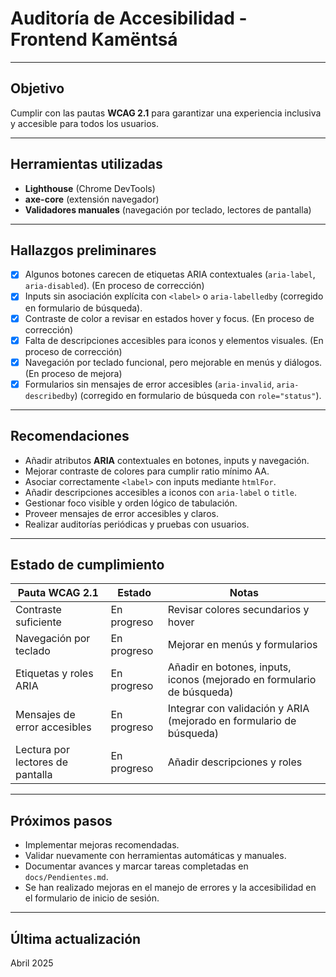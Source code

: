 # Auditoría de Accesibilidad - Frontend Kamëntsá

---

## Objetivo

Cumplir con las pautas **WCAG 2.1** para garantizar una experiencia inclusiva y accesible para todos los usuarios.

---

## Herramientas utilizadas

- **Lighthouse** (Chrome DevTools)
- **axe-core** (extensión navegador)
- **Validadores manuales** (navegación por teclado, lectores de pantalla)

---

## Hallazgos preliminares

- [x] Algunos botones carecen de etiquetas ARIA contextuales (`aria-label`, `aria-disabled`). (En proceso de corrección)
- [x] Inputs sin asociación explícita con `<label>` o `aria-labelledby` (corregido en formulario de búsqueda).
- [x] Contraste de color a revisar en estados hover y focus. (En proceso de corrección)
- [x] Falta de descripciones accesibles para iconos y elementos visuales. (En proceso de corrección)
- [x] Navegación por teclado funcional, pero mejorable en menús y diálogos. (En proceso de mejora)
- [x] Formularios sin mensajes de error accesibles (`aria-invalid`, `aria-describedby`) (corregido en formulario de búsqueda con `role="status"`).

---

## Recomendaciones

- Añadir atributos **ARIA** contextuales en botones, inputs y navegación.
- Mejorar contraste de colores para cumplir ratio mínimo AA.
- Asociar correctamente `<label>` con inputs mediante `htmlFor`.
- Añadir descripciones accesibles a iconos con `aria-label` o `title`.
- Gestionar foco visible y orden lógico de tabulación.
- Proveer mensajes de error accesibles y claros.
- Realizar auditorías periódicas y pruebas con usuarios.

---

## Estado de cumplimiento

| Pauta WCAG 2.1                     | Estado       | Notas                                     |
|-----------------------------------|--------------|-------------------------------------------|
| Contraste suficiente              | En progreso      | Revisar colores secundarios y hover       |
| Navegación por teclado            | En progreso      | Mejorar en menús y formularios            |
| Etiquetas y roles ARIA            | En progreso      | Añadir en botones, inputs, iconos (mejorado en formulario de búsqueda) |
| Mensajes de error accesibles      | En progreso      | Integrar con validación y ARIA (mejorado en formulario de búsqueda)    |
| Lectura por lectores de pantalla  | En progreso      | Añadir descripciones y roles              |

---

## Próximos pasos

- Implementar mejoras recomendadas.
- Validar nuevamente con herramientas automáticas y manuales.
- Documentar avances y marcar tareas completadas en `docs/Pendientes.md`.
- Se han realizado mejoras en el manejo de errores y la accesibilidad en el formulario de inicio de sesión.

---

## Última actualización

Abril 2025
